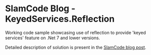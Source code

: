 # SlamCode Blog - KeyedServices.Reflection

Working code sample showcasing use of reflection to provide 'keyed services' feature on .Net 7 and lower versions.

Detailed description of solution is present in the [SlamCode blog post](https://slamcode.hashnode.dev/resolving-keyed-services-in-net-di-with-reflection).
